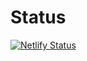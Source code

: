# Status

[![Netlify Status](https://api.netlify.com/api/v1/badges/09794377-b09d-4d6a-b3aa-813bcc7c8de1/deploy-status)](https://app.netlify.com/sites/facebook-2/deploys)
